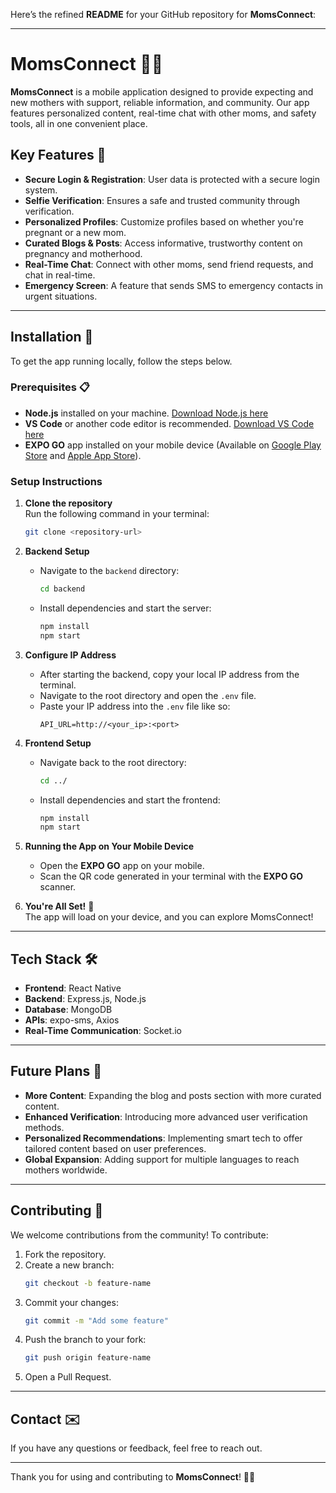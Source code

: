 Here’s the refined **README** for your GitHub repository for **MomsConnect**:

---

# **MomsConnect** 🌸🤰

**MomsConnect** is a mobile application designed to provide expecting and new mothers with support, reliable information, and community. Our app features personalized content, real-time chat with other moms, and safety tools, all in one convenient place.

## **Key Features** 🌟
- **Secure Login & Registration**: User data is protected with a secure login system.
- **Selfie Verification**: Ensures a safe and trusted community through verification.
- **Personalized Profiles**: Customize profiles based on whether you're pregnant or a new mom.
- **Curated Blogs & Posts**: Access informative, trustworthy content on pregnancy and motherhood.
- **Real-Time Chat**: Connect with other moms, send friend requests, and chat in real-time.
- **Emergency Screen**: A feature that sends SMS to emergency contacts in urgent situations.

---

## **Installation** 🔧

To get the app running locally, follow the steps below.

### **Prerequisites** 📋
- **Node.js** installed on your machine. [Download Node.js here](https://nodejs.org/en/download/)
- **VS Code** or another code editor is recommended. [Download VS Code here](https://code.visualstudio.com/)
- **EXPO GO** app installed on your mobile device (Available on [Google Play Store](https://play.google.com/store) and [Apple App Store](https://www.apple.com/app-store/)).

### **Setup Instructions**

1. **Clone the repository**  
   Run the following command in your terminal:

   ```bash
   git clone <repository-url>
   ```

2. **Backend Setup**
   - Navigate to the `backend` directory:
     ```bash
     cd backend
     ```
   - Install dependencies and start the server:
     ```bash
     npm install
     npm start
     ```

3. **Configure IP Address**
   - After starting the backend, copy your local IP address from the terminal.
   - Navigate to the root directory and open the `.env` file.
   - Paste your IP address into the `.env` file like so:
     ```
     API_URL=http://<your_ip>:<port>
     ```

4. **Frontend Setup**
   - Navigate back to the root directory:
     ```bash
     cd ../
     ```
   - Install dependencies and start the frontend:
     ```bash
     npm install
     npm start
     ```

5. **Running the App on Your Mobile Device**
   - Open the **EXPO GO** app on your mobile.
   - Scan the QR code generated in your terminal with the **EXPO GO** scanner.
   
6. **You're All Set!** 🎉  
   The app will load on your device, and you can explore MomsConnect!

---

## **Tech Stack** 🛠️
- **Frontend**: React Native
- **Backend**: Express.js, Node.js
- **Database**: MongoDB
- **APIs**: expo-sms, Axios
- **Real-Time Communication**: Socket.io

---

## **Future Plans** 🚀
- **More Content**: Expanding the blog and posts section with more curated content.
- **Enhanced Verification**: Introducing more advanced user verification methods.
- **Personalized Recommendations**: Implementing smart tech to offer tailored content based on user preferences.
- **Global Expansion**: Adding support for multiple languages to reach mothers worldwide.

---

## **Contributing** 🤝

We welcome contributions from the community! To contribute:

1. Fork the repository.
2. Create a new branch:  
   ```bash
   git checkout -b feature-name
   ```
3. Commit your changes:  
   ```bash
   git commit -m "Add some feature"
   ```
4. Push the branch to your fork:  
   ```bash
   git push origin feature-name
   ```
5. Open a Pull Request.

---

## **Contact** ✉️

If you have any questions or feedback, feel free to reach out.

---

Thank you for using and contributing to **MomsConnect**! 💖👶

